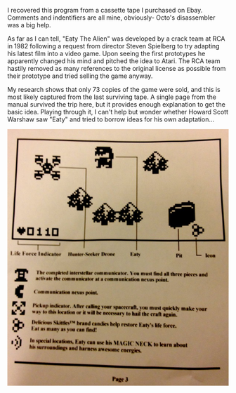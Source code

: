 I recovered this program from a cassette tape I purchased on Ebay. Comments and indentifiers are all mine, obviously- Octo's disassembler was a big help.

As far as I can tell, "Eaty The Alien" was developed by a crack team at RCA in 1982 following a request from director Steven Spielberg to try adapting his latest film into a video game. Upon seeing the first prototypes he apparently changed his mind and pitched the idea to Atari. The RCA team hastily removed as many references to the original license as possible from their prototype and tried selling the game anyway.

My research shows that only 73 copies of the game were sold, and this is most likely captured from the last surviving tape. A single page from the manual survived the trip here, but it provides enough explanation to get the basic idea. Playing through it, I can't help but wonder whether Howard Scott Warshaw saw "Eaty" and tried to borrow ideas for his own adaptation...

![Manual Page 3](manual.jpg)
